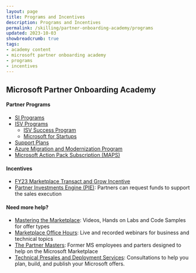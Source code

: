 ```yaml
---
layout: page
title: Programs and Incentives
description: Programs and Incentives
permalink: /skilling/partner-onboarding-academy/programs
updated: 2023-10-03
showbreadcrumb: true
tags: 
- academy content
- microsoft partner onboarding academy
- programs
- incentives
---
```


## Microsoft Partner Onboarding Academy

#### Partner Programs

- [SI Programs](https://partner.microsoft.com/en-us/partnership/compare-programs#tab-1)
- [ISV Programs](https://partner.microsoft.com/en-us/partnership/compare-programs#tab-2)
  - [ISV Success Program](https://www.microsoft.com/en-us/isv/program-benefits)
  - [Microsoft for Startups](https://www.microsoft.com/en-us/startups)
- [Support Plans](https://partner.microsoft.com/en-us/support/partnersupport)
- [Azure Migration and Modernization Program](https://azure.microsoft.com/en-us/solutions/migration/migration-modernization-program/#overview)
- [Microsoft Action Pack Subscription (MAPS)](https://learn.microsoft.com/en-us/partner-center/mpn-get-action-pack)

#### Incentives

- [FY23 Marketplace Transact and Grow Incentive](https://www.microsoftpartnercommunity.com/t5/Take-advantage-of-key-benefits/Announcing-Microsoft-Marketplace-Transact-and-Grow-Incentive/m-p/78092)
- [Partner Investments Engine (PIE)](https://www.microsoft.com/en-us/americas-partner-blog/2023/04/27/partner-investments-engine-pie-a-quick-start-guide/): Partners can request funds to support the sales execution

#### Need more help?

- [Mastering the Marketplace](https://microsoft.github.io/Mastering-the-Marketplace/): Videos, Hands on Labs and Code Samples for offer types
- [Marketplace Office Hours](https://microsoftcloudpartner.eventbuilder.com/MarketplaceOverviewandQAforPartners): Live and recorded webinars for business and technical topics
- [The Partner Masters](https://thepartnermasters.com/): Former MS employees and parters designed to help on the Microsoft Marketplace
- [Technical Presales and Deployment Services](https://learn.microsoft.com/en-us/partner-center/technical-benefits): Consultations to help you plan, build, and publish your Microsoft offers.  